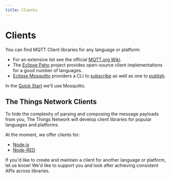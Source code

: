 ```yaml
---
title: Clients
---
```


# Clients

You can find MQTT Client libraries for any language or platform:

* For an extensive list see the official [MQTT.org Wiki](https://github.com/mqtt/mqtt.github.io/wiki/libraries).
* The [Eclipse Paho](http://www.eclipse.org/paho/) project provides open-source client implementations for a good number of languages.
* [Eclipse Mosquitto](https://mosquitto.org) providers a CLI to [subscribe](https://mosquitto.org/man/mosquitto_sub-1.html) as well as one to [publish](https://mosquitto.org/man/mosquitto_pub-1.html).

In the [Quick Start](#quick-start) we'll use Mosquitto.

## The Things Network Clients

To hide the complexity of parsing and composing the message payloads from you, The Things Network will develop client libraries for popular languages and platforms.

At the moment, we offer clients for:

* [Node.js](/node-js)
* [Node-RED](/node-red)

If you'd like to create and maintain a client for another language or platform, let us know! We'd like to support you and look after achieving consistent APIs across libraries.
